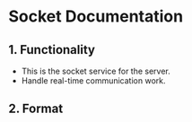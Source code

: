 # Socket Documentation
## 1. Functionality
- This is the socket service for the server.
- Handle real-time communication work.

## 2. Format
